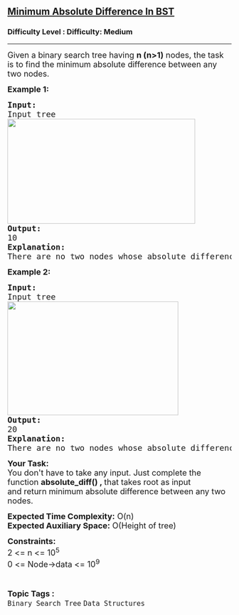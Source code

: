 <h2><a href="https://www.geeksforgeeks.org/problems/minimum-absolute-difference-in-bst-1665139652/1?timeMachineDate=2024-04-02">Minimum Absolute Difference In BST</a></h2><h3>Difficulty Level : Difficulty: Medium</h3><hr><div class="problems_problem_content__Xm_eO"><p><span style="font-size: 18px;">Given a binary search tree having <strong>n (n&gt;1)</strong> nodes, the task is to find the minimum absolute difference between any two nodes.</span></p>
<p><span style="font-size: 18px;"><strong>Example 1:</strong></span></p>
<pre><strong><span style="font-size: 18px;">Input:</span></strong><br><span style="font-size: 18px;">Input tree</span><br><span style="font-size: 18px;"><img src="https://media.geeksforgeeks.org/img-practice/prod/addEditProblem/712351/Web/Other/blobid0_1709057446.png" alt="" width="422" height="236"></span><br><strong><span style="font-size: 18px;">Output:</span></strong><br><span style="font-size: 18px;">10</span><br><strong><span style="font-size: 18px;">Explanation:</span></strong><br><span style="font-size: 18px;">There are no two nodes whose absolute difference is smaller than 10.</span></pre>
<p><span style="font-size: 18px;"><strong>Example 2:</strong></span></p>
<pre><strong><span style="font-size: 18px;">Input:</span></strong><br><span style="font-size: 18px;">Input tree</span><br><span style="font-size: 18px;"><img src="https://media.geeksforgeeks.org/img-practice/prod/addEditProblem/712351/Web/Other/blobid2_1709058082.png" alt="" width="384" height="256"></span><br><strong><span style="font-size: 18px;">Output:</span></strong><br><span style="font-size: 18px;">20</span><br><strong><span style="font-size: 18px;">Explanation:</span></strong><br><span style="font-size: 18px;">There are no two nodes whose absolute difference is smaller than 20.</span></pre>
<p><span style="font-size: 18px;"><strong>Your Task:</strong><br>You don't have to take any input. Just complete the function <strong>absolute_diff</strong><strong>() ,&nbsp;</strong>that takes root as input and&nbsp;return&nbsp;minimum absolute difference between any two nodes.</span></p>
<p><span style="font-size: 18px;"><strong>Expected Time Complexity:</strong> O(n)<br><strong>Expected Auxiliary Space:</strong> O(Height of tree)</span></p>
<p><span style="font-size: 18px;"><strong>Constraints:<br></strong></span><span style="font-size: 18px;">2 &lt;= n &lt;= 10<sup>5<br></sup>0 &lt;= Node-&gt;data &lt;= 10<sup>9</sup></span></p></div><br><p><span style=font-size:18px><strong>Topic Tags : </strong><br><code>Binary Search Tree</code>&nbsp;<code>Data Structures</code>&nbsp;